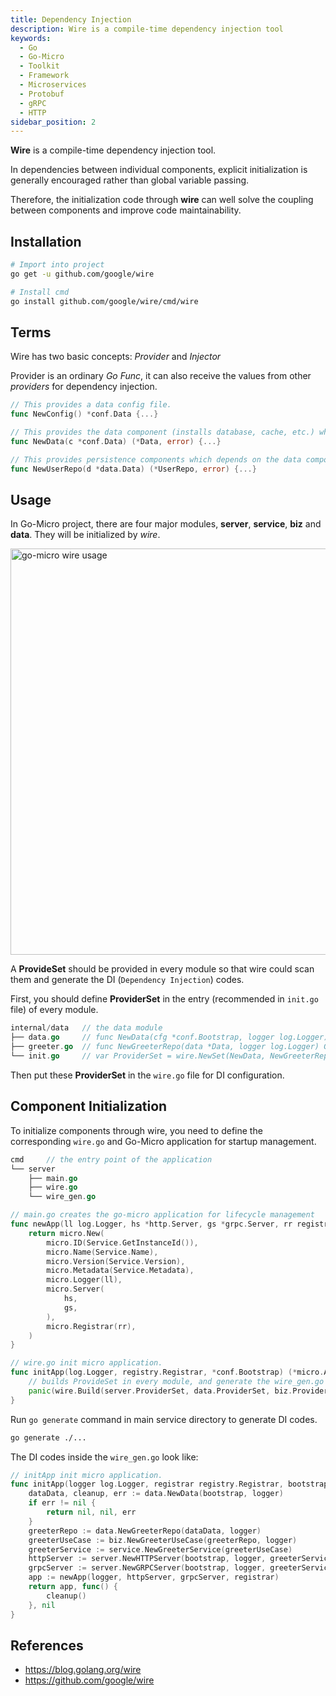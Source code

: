 ```yaml
---
title: Dependency Injection
description: Wire is a compile-time dependency injection tool
keywords:
  - Go
  - Go-Micro
  - Toolkit
  - Framework
  - Microservices
  - Protobuf
  - gRPC
  - HTTP
sidebar_position: 2
---
```


**Wire** is a compile-time dependency injection tool.

In dependencies between individual components, explicit initialization is generally encouraged rather than global variable passing.

Therefore, the initialization code through **wire** can well solve the coupling between components and improve code maintainability.

## Installation

```bash
# Import into project
go get -u github.com/google/wire

# Install cmd
go install github.com/google/wire/cmd/wire
```

## Terms

Wire has two basic concepts: *Provider* and *Injector*

Provider is an ordinary *Go Func*, it can also receive the values from other *providers* for dependency injection.

```go
// This provides a data config file.
func NewConfig() *conf.Data {...}

// This provides the data component (installs database, cache, etc.) which depends on the data config.
func NewData(c *conf.Data) (*Data, error) {...}

// This provides persistence components which depends on the data component.
func NewUserRepo(d *data.Data) (*UserRepo, error) {...}
```

## Usage

In Go-Micro project, there are four major modules, **server**, **service**, **biz** and **data**. They will be initialized by *wire*.

<img src="/assets/docs/go-micro/wire.png" alt="go-micro wire usage" width="650px" />

A **ProvideSet** should be provided in every module so that wire could scan them and generate the DI (`Dependency Injection`) codes.

First, you should define **ProviderSet** in the entry (recommended in `init.go` file) of every module.

```go
internal/data   // the data module
├── data.go     // func NewData(cfg *conf.Bootstrap, logger log.Logger) (*Data, func(), error)
├── greeter.go  // func NewGreeterRepo(data *Data, logger log.Logger) GreeterRepo
└── init.go     // var ProviderSet = wire.NewSet(NewData, NewGreeterRepo)

```

Then put these **ProviderSet** in the `wire.go` file for DI configuration.

## Component Initialization

To initialize components through wire, you need to define the corresponding `wire.go` and Go-Micro application for startup management.

```go
cmd     // the entry point of the application
└── server
    ├── main.go
    ├── wire.go
    └── wire_gen.go

// main.go creates the go-micro application for lifecycle management
func newApp(ll log.Logger, hs *http.Server, gs *grpc.Server, rr registry.Registrar) *micro.App {
    return micro.New(
        micro.ID(Service.GetInstanceId()),
        micro.Name(Service.Name),
        micro.Version(Service.Version),
        micro.Metadata(Service.Metadata),
        micro.Logger(ll),
        micro.Server(
            hs,
            gs,
        ),
        micro.Registrar(rr),
    )
}

// wire.go init micro application.
func initApp(log.Logger, registry.Registrar, *conf.Bootstrap) (*micro.App, func(), error) {
    // builds ProvideSet in every module, and generate the wire_gen.go file
    panic(wire.Build(server.ProviderSet, data.ProviderSet, biz.ProviderSet, service.ProviderSet, newApp))
}
```

Run `go generate` command in main service directory to generate DI codes.

```bash
go generate ./...
```

The DI codes inside the `wire_gen.go` look like:

```go
// initApp init micro application.
func initApp(logger log.Logger, registrar registry.Registrar, bootstrap *conf.Bootstrap) (*micro.App, func(), error) {
    dataData, cleanup, err := data.NewData(bootstrap, logger)
    if err != nil {
        return nil, nil, err
    }
    greeterRepo := data.NewGreeterRepo(dataData, logger)
    greeterUseCase := biz.NewGreeterUseCase(greeterRepo, logger)
    greeterService := service.NewGreeterService(greeterUseCase)
    httpServer := server.NewHTTPServer(bootstrap, logger, greeterService)
    grpcServer := server.NewGRPCServer(bootstrap, logger, greeterService)
    app := newApp(logger, httpServer, grpcServer, registrar)
    return app, func() {
        cleanup()
    }, nil
}
```

## References

* https://blog.golang.org/wire
* https://github.com/google/wire

